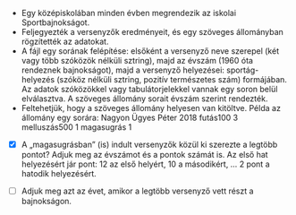 - Egy középiskolában minden évben megrendezik az iskolai Sportbajnokságot.
- Feljegyezték
a versenyzők eredményeit, és egy szöveges állományban rögzítették az adatokat.
- A fájl egy sorának felépítése: elsőként a versenyző neve szerepel (két vagy több szóközök nélküli sztring), majd az évszám (1960 óta rendeznek bajnokságot), majd a versenyző helyezései: sportág-helyezés (szóköz nélküli sztring, pozitív természetes szám) formájában. Az adatok szóközökkel vagy tabulátorjelekkel vannak egy soron belül elválasztva. A szöveges állomány sorait évszám szerint rendezték.
- Feltehetjük, hogy a szöveges állomány helyesen van kitöltve. Példa az állomány egy sorára:
Nagyon Ügyes Péter 2018 futás100 3 melluszás500 1 magasugrás 1

- [x] A „magasugrásban” (is) indult versenyzők közül ki szerezte a legtöbb pontot? Adjuk
meg az évszámot és a pontok számát is. Az első hat helyezésért jár pont: 12 az első
helyért, 10 a másodikért, … 2 pont a hatodik helyezésért.

- [ ] Adjuk meg azt az évet, amikor a legtöbb versenyző vett részt a bajnokságon.